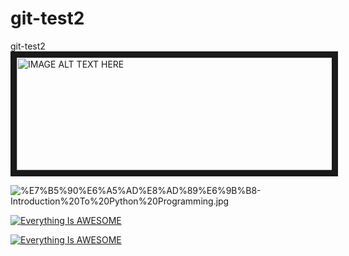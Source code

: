 # git-test2
git-test2
<a href="http://www.youtube.com/watch?feature=player_embedded&v=6i0p-vnwRN4
" target="_blank"><img src="http://img.youtube.com/vi/6i0p-vnwRN4/0.jpg" 
alt="IMAGE ALT TEXT HERE" width="540" height="180" border="10" /></a>


![%E7%B5%90%E6%A5%AD%E8%AD%89%E6%9B%B8-Introduction%20To%20Python%20Programming.jpg](attachment:%E7%B5%90%E6%A5%AD%E8%AD%89%E6%9B%B8-Introduction%20To%20Python%20Programming.jpg)


[![Everything Is AWESOME](http://i.imgur.com/Ot5DWAW.png)](https://youtu.be/StTqXEQ2l-Y?t=35s "Everything Is AWESOME")


[![Everything Is AWESOME](http://img.youtube.com/vi/6i0p-vnwRN4/0.jpg)](http://www.youtube.com/watch?feature=player_embedded&v=6i0p-vnwRN4)

```python

```
